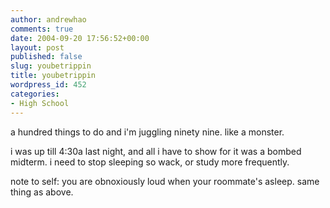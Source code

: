 ```yaml
---
author: andrewhao
comments: true
date: 2004-09-20 17:56:52+00:00
layout: post
published: false
slug: youbetrippin
title: youbetrippin
wordpress_id: 452
categories:
- High School
---
```


a hundred things to do and i'm juggling ninety nine. like a monster.

i was up till 4:30a last night, and all i have to show for it was a bombed midterm. i need to stop sleeping so wack, or study more frequently.

note to self: you are obnoxiously loud when your roommate's asleep. same thing as above.
